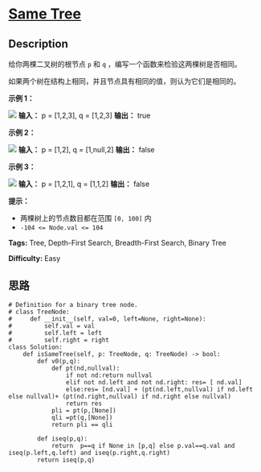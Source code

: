 # [Same Tree][title]

## Description

给你两棵二叉树的根节点 `p` 和 `q` ，编写一个函数来检验这两棵树是否相同。

如果两个树在结构上相同，并且节点具有相同的值，则认为它们是相同的。

**示例 1：**

![](https://assets.leetcode.com/uploads/2020/12/20/ex1.jpg)
            **输入：** p = [1,2,3], q = [1,2,3]    **输出：** true    

**示例 2：**

![](https://assets.leetcode.com/uploads/2020/12/20/ex2.jpg)
            **输入：** p = [1,2], q = [1,null,2]    **输出：** false    

**示例 3：**

![](https://assets.leetcode.com/uploads/2020/12/20/ex3.jpg)
            **输入：** p = [1,2,1], q = [1,1,2]    **输出：** false    

**提示：**

  * 两棵树上的节点数目都在范围 `[0, 100]` 内
  * `-104 <= Node.val <= 104`


**Tags:** Tree, Depth-First Search, Breadth-First Search, Binary Tree

**Difficulty:** Easy

## 思路

``` python3
# Definition for a binary tree node.
# class TreeNode:
#     def __init__(self, val=0, left=None, right=None):
#         self.val = val
#         self.left = left
#         self.right = right
class Solution:
    def isSameTree(self, p: TreeNode, q: TreeNode) -> bool:
        def v0(p,q):
            def pt(nd,nullval):
                if not nd:return nullval
                elif not nd.left and not nd.right: res= [ nd.val]
                else:res= [nd.val] + (pt(nd.left,nullval) if nd.left else nullval)+ (pt(nd.right,nullval) if nd.right else nullval)
                return res
            pli = pt(p,[None]) 
            qli =pt(q,[None])
            return pli == qli

        def iseq(p,q):
            return  p==q if None in [p,q] else p.val==q.val and iseq(p.left,q.left) and iseq(p.right,q.right)
        return iseq(p,q)
```

[title]: https://leetcode-cn.com/problems/same-tree
